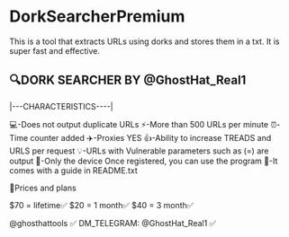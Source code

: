 # DorkSearcherPremium
This is a tool that extracts URLs using dorks and stores them in a txt. It is super fast and effective.


🔍DORK SEARCHER BY @GhostHat_Real1
------------------------------------

|---CHARACTERISTICS----|

💻-Does not output duplicate URLs
⚡️-More than 500 URLs per minute
⏰-Time counter added
✈️-Proxies YES
👍-Ability to increase TREADS and URLS per request
💡-URLs with Vulnerable parameters such as (=) are output
📰-Only the device Once registered, you can use the program
🐇-It comes with a guide in README.txt

🤑Prices and plans

$70 = lifetime✅
$20 = 1 month✅
$40 = 3 month✅

@ghosthattools ✅
DM_TELEGRAM: @GhostHat_Real1 ✅
